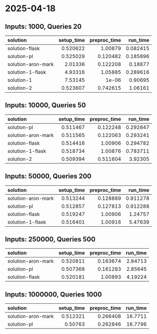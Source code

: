 # 2025-04-18

## Inputs: 1000, Queries 20

| solution           |   setup_time |   preproc_time |   run_time |
|:-------------------|-------------:|---------------:|-----------:|
| solution-flask     |     0.520622 |       1.00879  |   0.082415 |
| solution-pl        |     0.525029 |       0.120482 |   0.185896 |
| solution-aron-mark |     2.01336  |       0.122208 |   0.18877  |
| solution-1-flask   |     4.93316  |       1.05885  |   0.289616 |
| solution-1         |     7.53145  |       1e-06    |   0.90695  |
| solution-2         |     0.523607 |       0.742615 |   1.06161  |

## Inputs: 10000, Queries 50

| solution           |   setup_time |   preproc_time |   run_time |
|:-------------------|-------------:|---------------:|-----------:|
| solution-pl        |     0.511467 |       0.122248 |   0.292847 |
| solution-aron-mark |     0.511565 |       0.122063 |   0.293241 |
| solution-flask     |     0.514416 |       1.00906  |   0.294782 |
| solution-1-flask   |     0.518734 |       1.00876  |   0.783711 |
| solution-2         |     0.509394 |       0.511604 |   3.92305  |

## Inputs: 50000, Queries 200

| solution           |   setup_time |   preproc_time |   run_time |
|:-------------------|-------------:|---------------:|-----------:|
| solution-aron-mark |     0.513244 |       0.128889 |   0.911278 |
| solution-pl        |     0.512857 |       0.127813 |   0.912288 |
| solution-flask     |     0.519247 |       1.00906  |   1.24757  |
| solution-1-flask   |     0.516401 |       1.00916  |   5.47639  |

## Inputs: 250000, Queries 500

| solution           |   setup_time |   preproc_time |   run_time |
|:-------------------|-------------:|---------------:|-----------:|
| solution-aron-mark |     0.520811 |       0.163674 |    2.84713 |
| solution-pl        |     0.507368 |       0.161283 |    2.85645 |
| solution-flask     |     0.520181 |       1.00893  |    4.19224 |

## Inputs: 1000000, Queries 1000

| solution           |   setup_time |   preproc_time |   run_time |
|:-------------------|-------------:|---------------:|-----------:|
| solution-aron-mark |     0.512321 |       0.266408 |    16.7711 |
| solution-pl        |     0.50763  |       0.262846 |    16.7796 |